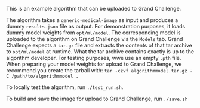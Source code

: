 This is an example algorithm that can be uploaded to Grand Challenge. 

The algorithm takes a `generic-medical-image` as input and produces a dummy `results-json` file as output. 
For demonstration purposes, it loads dummy model weights from `opt/ml/model`. The corresponding model is uploaded to the algorithm on Grand Challenge via the `Models` tab. Grand Challenge expects a `tar.gz` file and extracts the contents of that tar archive to `opt/ml/model` at runtime. What the tar archive contains exactly is up to the algorithm developer. For testing purposes, wwe use an empty `.pth` file.
When preparing your model weights for upload to Grand Challenge, we recommend you create the tarball with: `tar -czvf algorithmmodel.tar.gz -C /path/to/algorithmmodel .`

To locally test the algorithm, run `./test_run.sh`.

To build and save the image for upload to Grand Challenge, run `./save.sh`
